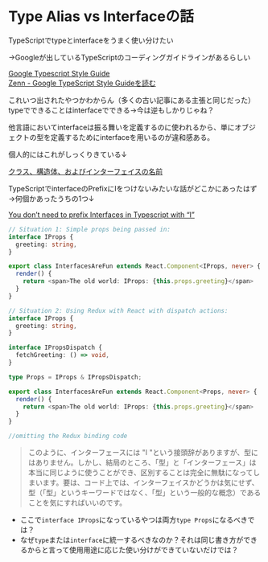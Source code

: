 # Type Alias vs Interfaceの話

TypeScriptでtypeとinterfaceをうまく使い分けたい

→Googleが出しているTypeScriptのコーディングガイドラインがあるらしい  

[Google Typescript Style Guide](https://google.github.io/styleguide/tsguide.html)  
[Zenn - Google TypeScript Style Guideを読む](https://zenn.dev/kakkoyakakko/articles/1031af1d38d038)

これいつ出されたやつかわからん（多くの古い記事にある主張と同じだった）  
typeでできることはinterfaceでできる→今は逆もしかりじゃね？

他言語においてinterfaceは振る舞いを定義するのに使われるから、単にオブジェクトの型を定義するためにinterfaceを用いるのが違和感ある。

個人的にはこれがしっくりきている↓

[クラス、構造体、およびインターフェイスの名前](https://docs.microsoft.com/ja-jp/dotnet/standard/design-guidelines/names-of-classes-structs-and-interfaces)

TypeScriptでinterfaceのPrefixにIをつけないみたいな話がどこかにあったはず→何個かあったうちの1つ↓  

[You don’t need to prefix Interfaces in Typescript with “I”](https://passionfordev.com/you-dont-need-to-prefix-interfaces-in-typescript-with-i/)

```typescript
// Situation 1: Simple props being passed in:
interface IProps {
  greeting: string,
}

export class InterfacesAreFun extends React.Component<IProps, never> {
  render() {
    return <span>The old world: IProps: {this.props.greeting}</span>
  }
}

// Situation 2: Using Redux with React with dispatch actions:
interface IProps {
  greeting: string,
}

interface IPropsDispatch {
  fetchGreeting: () => void,
}

type Props = IProps & IPropsDispatch;

export class InterfacesAreFun extends React.Component<Props, never> {
  render() {
    return <span>The old world: IProps: {this.props.greeting}</span>
  }
}

//omitting the Redux binding code
```

> このように、インターフェースには "I "という接頭辞がありますが、型にはありません。しかし、結局のところ、「型」と「インターフェース」は本当に同じように使うことができ、区別することは完全に無駄になってしまいます。要は、コード上では、インターフェイスかどうかは気にせず、型（「型」というキーワードではなく、「型」という一般的な概念）であることを気にすればいいのです。

- ここで`interface IProps`になっているやつは両方`type Props`になるべきでは？
- なぜ`type`または`interface`に統一するべきなのか？それは同じ書き方ができるからと言って使用用途に応じた使い分けができていないだけでは？
